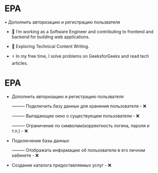 # EPA

• Дополнить авторизацию и регистрацию пользвателя

- :telescope: I’m working as a Software Engineer and contributing to frontend and backend for building web applications.

- :seedling: Exploring Technical Content Writing.

- :zap: In my free time, I solve problems on GeeksforGeeks and read tech articles.


# EPA

- Дополнить авторизацию и регистрацию пользвателя

  ——— Подключить базу данных для хранения пользователя - ❌
  
  ——— Выпадающие окно о существуещем пользователи - ❌
  
  ——— Ограничение по символам(корректность логина, пароля и т.п.) - ❌
  

- Подключение базы данных

  ——— Отображать информацию об пользователи в его личном кабинете - ❌

- Создание каталога предоставляемых услуг - ❌
